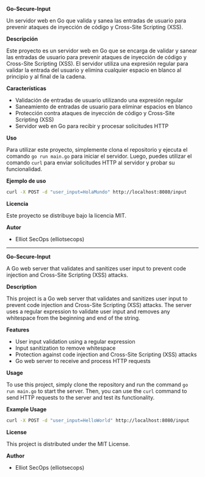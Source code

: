 **Go-Secure-Input**

Un servidor web en Go que valida y sanea las entradas de usuario para prevenir ataques de inyección de código y Cross-Site Scripting (XSS).

**Descripción**

Este proyecto es un servidor web en Go que se encarga de validar y sanear las entradas de usuario para prevenir ataques de inyección de código y Cross-Site Scripting (XSS). El servidor utiliza una expresión regular para validar la entrada del usuario y elimina cualquier espacio en blanco al principio y al final de la cadena.

**Características**

* Validación de entradas de usuario utilizando una expresión regular
* Saneamiento de entradas de usuario para eliminar espacios en blanco
* Protección contra ataques de inyección de código y Cross-Site Scripting (XSS)
* Servidor web en Go para recibir y procesar solicitudes HTTP

**Uso**

Para utilizar este proyecto, simplemente clona el repositorio y ejecuta el comando `go run main.go` para iniciar el servidor. Luego, puedes utilizar el comando `curl` para enviar solicitudes HTTP al servidor y probar su funcionalidad.

**Ejemplo de uso**

```bash
curl -X POST -d "user_input=HolaMundo" http://localhost:8080/input
```

**Licencia**

Este proyecto se distribuye bajo la licencia MIT.

**Autor**

* Elliot SecOps (elliotsecops)

---

**Go-Secure-Input**

A Go web server that validates and sanitizes user input to prevent code injection and Cross-Site Scripting (XSS) attacks.

**Description**

This project is a Go web server that validates and sanitizes user input to prevent code injection and Cross-Site Scripting (XSS) attacks. The server uses a regular expression to validate user input and removes any whitespace from the beginning and end of the string.

**Features**

* User input validation using a regular expression
* Input sanitization to remove whitespace
* Protection against code injection and Cross-Site Scripting (XSS) attacks
* Go web server to receive and process HTTP requests

**Usage**

To use this project, simply clone the repository and run the command `go run main.go` to start the server. Then, you can use the `curl` command to send HTTP requests to the server and test its functionality.

**Example Usage**

```bash
curl -X POST -d "user_input=HelloWorld" http://localhost:8080/input
```

**License**

This project is distributed under the MIT License.

**Author**

* Elliot SecOps (elliotsecops)
